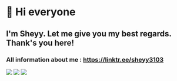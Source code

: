 # **👋 Hi everyone**

## I'm Sheyy. Let me give you my best regards. Thank's you here!

### <italic> All information about me : https://linktr.ee/sheyy3103</italic>

![](http://github-profile-summary-cards.vercel.app/api/cards/profile-details?username=sheyy3103&theme=2077)
![](http://github-profile-summary-cards.vercel.app/api/cards/stats?username=sheyy3103&theme=2077) 
![](http://github-profile-summary-cards.vercel.app/api/cards/productive-time?username=sheyy3103&theme=2077&utcOffset=8) 

